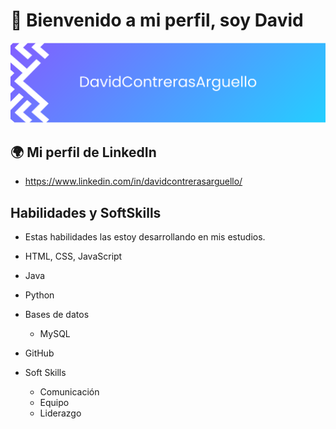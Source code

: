 # 👋 Bienvenido a mi perfil, soy David
![Banner del perfil](https://github.com/DavidContrerasArguello/DavidContrerasArguello/blob/main/DavidContrerasArguello.png)

## 🌍 Mi perfil de LinkedIn
- https://www.linkedin.com/in/davidcontrerasarguello/

## Habilidades y SoftSkills
- Estas habilidades las estoy desarrollando en mis estudios.
  
- HTML, CSS, JavaScript
- Java
- Python

- Bases de datos
  - MySQL
 
- GitHub

- Soft Skills
  - Comunicación
  - Equipo
  - Liderazgo
